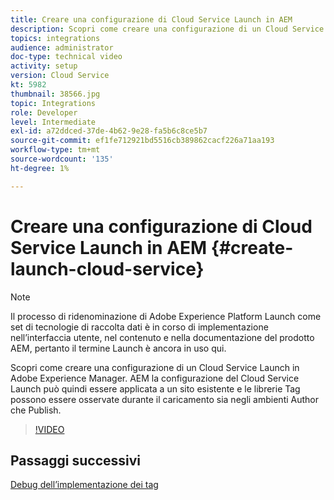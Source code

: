 ```yaml
---
title: Creare una configurazione di Cloud Service Launch in AEM
description: Scopri come creare una configurazione di un Cloud Service Launch in AEM. La configurazione del Cloud Service Launch può quindi essere applicata a un sito esistente e le librerie Tag possono essere osservate durante il caricamento sia negli ambienti Author che Publish.
topics: integrations
audience: administrator
doc-type: technical video
activity: setup
version: Cloud Service
kt: 5982
thumbnail: 38566.jpg
topic: Integrations
role: Developer
level: Intermediate
exl-id: a72ddced-37de-4b62-9e28-fa5b6c8ce5b7
source-git-commit: ef1fe712921bd5516cb389862cacf226a71aa193
workflow-type: tm+mt
source-wordcount: '135'
ht-degree: 1%

---
```


# Creare una configurazione di Cloud Service Launch in AEM {#create-launch-cloud-service}

>[!NOTE]
>
>Il processo di ridenominazione di Adobe Experience Platform Launch come set di tecnologie di raccolta dati è in corso di implementazione nell’interfaccia utente, nel contenuto e nella documentazione del prodotto AEM, pertanto il termine Launch è ancora in uso qui.

Scopri come creare una configurazione di un Cloud Service Launch in Adobe Experience Manager. AEM la configurazione del Cloud Service Launch può quindi essere applicata a un sito esistente e le librerie Tag possono essere osservate durante il caricamento sia negli ambienti Author che Publish.

>[!VIDEO](https://video.tv.adobe.com/v/38566?quality=12&learn=on)

## Passaggi successivi

[Debug dell’implementazione dei tag](debug-tags-implementation.md)
